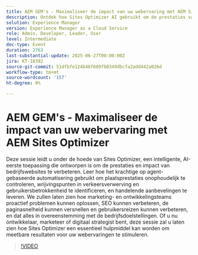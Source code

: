 ```yaml
---
title: AEM GEM's - Maximaliseer de impact van uw webervaring met AEM Sites Optimizer
description: Ontdek hoe Sites Optimizer AI gebruikt om de prestaties van de site, SEO en de betrokkenheid van gebruikers bij real-time inzichten en aanbevelingen voor marketing- en ontwikkelingsteams te verbeteren.
solution: Experience Manager
version: Experience Manager as a Cloud Service
role: Admin, Developer, Leader, User
level: Intermediate
doc-type: Event
duration: 2763
last-substantial-update: 2025-06-27T00:00:00Z
jira: KT-18392
source-git-commit: 51dfbfe124b46f609fb0349dbcfa2add442a026d
workflow-type: tm+mt
source-wordcount: '157'
ht-degree: 0%

---
```



# AEM GEM&#39;s - Maximaliseer de impact van uw webervaring met AEM Sites Optimizer

Deze sessie leidt u onder de hoede van Sites Optimizer, een intelligente, AI-eerste toepassing die ontworpen is om de prestaties en impact van bedrijfswebsites te verbeteren. Leer hoe het krachtige op agent-gebaseerde automatisering gebruikt om plaatsprestaties onophoudelijk te controleren, wrijvingspunten in verkeersverwerving en gebruikersbetrokkenheid te identificeren, en handelende aanbevelingen te leveren. We zullen laten zien hoe marketing- en ontwikkelingsteams proactief problemen kunnen oplossen, SEO kunnen verbeteren, de paginasnelheid kunnen versnellen en gebruikersreizen kunnen verbeteren, en dat alles in overeenstemming met de bedrijfsdoelstellingen. Of u nu ontwikkelaar, marketeer of digitaal strategist bent, deze sessie zal u laten zien hoe Sites Optimizer een essentieel hulpmiddel kan worden om meetbare resultaten voor uw webervaringen te stimuleren.

>[!VIDEO](https://video.tv.adobe.com/v/3464069/?learn=on&enablevpops)
